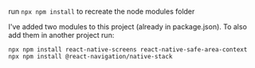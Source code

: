 run `npx npm install` to recreate the node modules folder


I've added two modules to this project (already in package.json). To also add them in another project run:
```
npx npm install react-native-screens react-native-safe-area-context
npx npm install @react-navigation/native-stack
```
